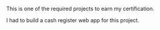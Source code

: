 This is one of the required projects to earn my certification.

I had to build a cash register web app for this project.
